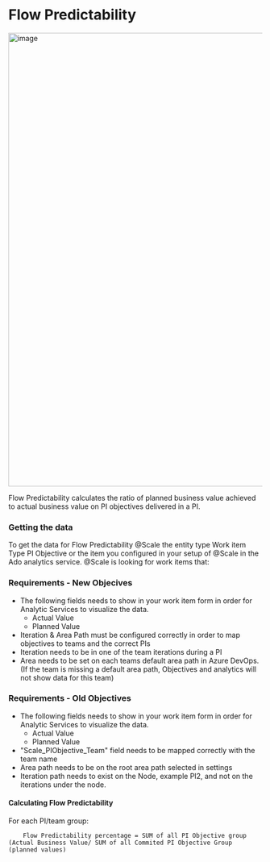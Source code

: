 # Flow Predictability
<img width="900" alt="image" src="https://github.com/solidify/scale/assets/83336871/407c5b6f-7079-4a51-9633-2dfb1c0796ac">

Flow Predictability calculates the ratio of planned business value achieved to actual business value on PI objectives delivered in a PI.

### Getting the data 

To get the data for Flow Predictability @Scale the entity type Work item Type PI Objective or the item you configured in your setup of @Scale in the Ado analytics service. @Scale is looking for work items that: 

### Requirements - New Objecives

- The following fields needs to show in your work item form in order for Analytic Services to visualize the data.
  - Actual Value
  - Planned Value
-  Iteration & Area Path must be configured correctly in order to map objectives to teams and the correct PIs
  - Iteration needs to be in one of the team iterations during a PI
  - Area needs to be set on each teams default area path in Azure DevOps. (If the team is missing a default area path, Objectives and analytics will not show data for this team)

### Requirements - Old Objectives

- The following fields needs to show in your work item form in order for Analytic Services to visualize the data.
  - Actual Value
  - Planned Value
- "Scale_PIObjective_Team" field needs to be mapped correctly with the team name
- Area path needs to be on the root area path selected in settings
- Iteration path needs to exist on the Node, example PI2, and not on the iterations under the node.

#### Calculating Flow Predictability 

For each PI/team group: 
        
        Flow Predictability percentage = SUM of all PI Objective group (Actual Business Value/ SUM of all Commited PI Objective Group (planned values)
